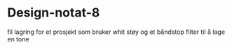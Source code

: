 # Design-notat-8
fil lagring for et prosjekt som bruker whit støy og et båndstop filter til å lage en tone
